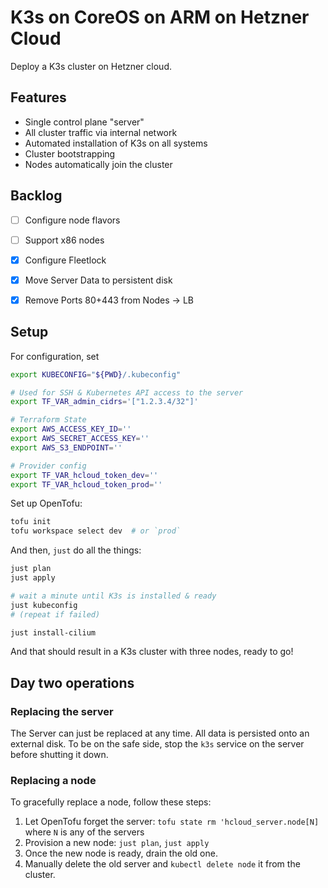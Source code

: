 # K3s on CoreOS on ARM on Hetzner Cloud

Deploy a K3s cluster on Hetzner cloud.

## Features

- Single control plane "server"
- All cluster traffic via internal network
- Automated installation of K3s on all systems
- Cluster bootstrapping
- Nodes automatically join the cluster


## Backlog

- [ ] Configure node flavors
- [ ] Support x86 nodes
- [x] Configure Fleetlock
- [x] Move Server Data to persistent disk
- [x] Remove Ports 80+443 from Nodes -> LB


## Setup

For configuration, set

```sh
export KUBECONFIG="${PWD}/.kubeconfig"

# Used for SSH & Kubernetes API access to the server
export TF_VAR_admin_cidrs='["1.2.3.4/32"]'

# Terraform State
export AWS_ACCESS_KEY_ID=''
export AWS_SECRET_ACCESS_KEY=''
export AWS_S3_ENDPOINT=''

# Provider config
export TF_VAR_hcloud_token_dev=''
export TF_VAR_hcloud_token_prod=''
```

Set up OpenTofu:

```sh
tofu init
tofu workspace select dev  # or `prod`
```

And then, `just` do all the things:

```sh
just plan
just apply

# wait a minute until K3s is installed & ready
just kubeconfig
# (repeat if failed)

just install-cilium
```

And that should result in a K3s cluster with three nodes, ready to go!


## Day two operations

### Replacing the server

The Server can just be replaced at any time. All data is persisted onto an external disk. To be on the safe side, stop the `k3s` service on the server before shutting it down.


### Replacing a node

To gracefully replace a node, follow these steps:

1. Let OpenTofu forget the server: `tofu state rm 'hcloud_server.node[N]` where `N` is any of the servers
1. Provision a new node: `just plan`, `just apply`
1. Once the new node is ready, drain the old one.
1. Manually delete the old server and `kubectl delete node` it from the cluster.
